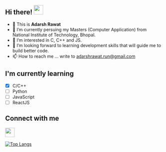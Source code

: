 ## Hi there! <img src='https://gist.github.com/arunprakashpj/48aa20057048b46c6f9ba9d114a8b76f/raw/69a9d496f651091a509ea8d9913c4aef5c419afb/Hi.gif' width='30px'>

- 👋 This is **Adarsh Rawat**
- 👀 I’m currently persuing my Masters (Computer Application) from National Institute of Technology, Bhopal.
- 🌱 I’m interested in C, C++ and JS.
- 💞️ I’m looking forward to learning development skills that will guide me to build better code.
- 📫 How to reach me ... write to adarshrawat.run@gmail.com

<!---
adarsh-rawat/adarsh-rawat is a ✨ special ✨ repository because its `README.md` (this file) appears on your GitHub profile.
You can click the Preview link to take a look at your changes.
--->

## I'm currently learning
- [x] C/C++
- [ ] Python
- [ ] JavaScript
- [ ] ReactJS

## Connect with me
[<img src='https://camo.githubusercontent.com/28bbd2596707954793abeff9eb24d343c1c78b7bf184b90294b4b190c6097a65/68747470733a2f2f63646e2e6a7364656c6976722e6e65742f6e706d2f73696d706c652d69636f6e7340332e302e312f69636f6e732f6c696e6b6564696e2e737667' width='30px'>]('https://www.linkedin.com/in/adarsh-rawat-0887b4223/')

[![Top Langs](https://github-readme-stats.vercel.app/api/top-langs/?username=adarsh-rawat&layout=compact)](https://github.com/anuraghazra/github-readme-stats)
